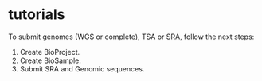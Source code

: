 # tutorials

To submit genomes (WGS or complete), TSA or SRA, follow the next steps: 

1. Create BioProject.
2. Create BioSample.
3. Submit SRA and Genomic sequences.
